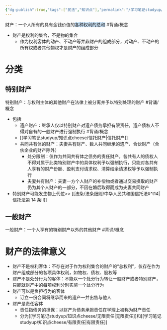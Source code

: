```yaml
---
{"dg-publish":true,"tags":["民法","知识点"],"permalink":"/学习笔记studyup/知识点cheese/财产/","dgPassFrontmatter":true,"created":"2024-07-12T15:49:12.530+08:00","updated":"2024-10-27T19:51:03.949+08:00"}
---
```


财产：一个人所有的具有金钱价值的<span style="background:rgba(160, 204, 246, 0.55)">各种权利的总和</span> #背诵/概念 
- 财产是权利的集合，不是物的集合
	- 作为权利客体的动产、不动产等并非财产的组成部分，对动产、不动产的所有权或者其他物权才是财产的组成部分
# 分类
## 特别财产
特别财产：与权利主体的其他财产在法律上被分离并予以特别处理的财产 #背诵/概念 
- 包括
	- 遗产财产：继承人仅以特别财产对遗产债务承担有限责任，遗产债权人不得对自有的一般财产进行强制执行 #背诵/概念 
	- [[学习笔记studyup/知识点cheese/信托财产\|信托财产]]
	- 共同共有体的财产：夫妻共有财产、数人共同继承的遗产、合伙财产（合伙企业的财产除外） 
		- 处分限制：仅作为共同共有体之债务的责任财产，各共有人的债权人不得对属于此类特别财产中的具体权利予以强制执行，只能对各共有人享有的财产份额、盈利支付请求权、清算结余请求权等予以强制执行 
		- 夫妻共有财产：夫妻一方个人财产的补偿物或者通过交易换取的财产仍为其个人财产的一部分，不因在婚后取得而成为夫妻共同财产
- 特别财产可能发生物上代位>> [[法条/法条细则/中华人民共和国信托法#^t14\|信托法第 14 条Ⅱ]]

## 一般财产
一般财产：一个人享有的特别财产以外的其他财产 #背诵/概念 
# 财产的法律意义
- 财产不是权利客体：不存在对于作为权利集合的财产的“总权利”，仅存在作为财产组成部分的各项具体权利，如物权、债权、股权等
- 财产不是处分行为的客体：不能以一个处分行为转让一般财产或者特别财产，只能就财产中的每项权利分别实施一个处分行为
- 财产可以是负担行为的客体
	- 订立一份合同将继承而來的遗产一并出售与他人
- 财产是责任客体
	- 责任指债务的担保：以财产为债务承担责任在学理上被称为财产责任
	- 分为[[学习笔记studyup/知识点cheese/无限责任\|无限责任]]和[[学习笔记studyup/知识点cheese/有限责任\|有限责任]]